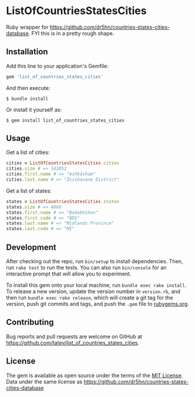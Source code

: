 # ListOfCountriesStatesCities

Ruby wrapper for https://github.com/dr5hn/countries-states-cities-database. FYI this is in a pretty rough shape.

## Installation

Add this line to your application's Gemfile:

```ruby
gem 'list_of_countries_states_cities'
```

And then execute:

    $ bundle install

Or install it yourself as:

    $ gem install list_of_countries_states_cities

## Usage

Get a list of cities:

``` ruby
cities = ListOfCountriesStatesCities.cities
cities.size # => 143852
cities.first.name # => "Ashkāsham"
cities.last.name # => "Zvishavane District"
```

Get a list of states:

``` ruby
states = ListOfCountriesStatesCities.states
states.size # => 4868
states.first.name # => "Badakhshan"
states.first.code # => "BDS"
states.last.name # => "Midlands Province"
states.last.code # => "MI"
```

## Development

After checking out the repo, run `bin/setup` to install dependencies. Then, run `rake test` to run the tests. You can also run `bin/console` for an interactive prompt that will allow you to experiment.

To install this gem onto your local machine, run `bundle exec rake install`. To release a new version, update the version number in `version.rb`, and then run `bundle exec rake release`, which will create a git tag for the version, push git commits and tags, and push the `.gem` file to [rubygems.org](https://rubygems.org).

## Contributing

Bug reports and pull requests are welcome on GitHub at https://github.com/tatey/list_of_countries_states_cities.

## License

The gem is available as open source under the terms of the [MIT License](https://opensource.org/licenses/MIT). Data under the same license as https://github.com/dr5hn/countries-states-cities-database
